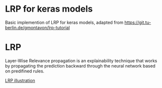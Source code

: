 # LRP for keras models
Basic implemention of LRP for keras models, adapted from https://git.tu-berlin.de/gmontavon/lrp-tutorial

# LRP 
Layer-Wise Relevance propagation is an explainability technique that works by propagating the prediction backward through the neural network based on predifined rules. 

[LRP illustration](LRP_diagram.png)

